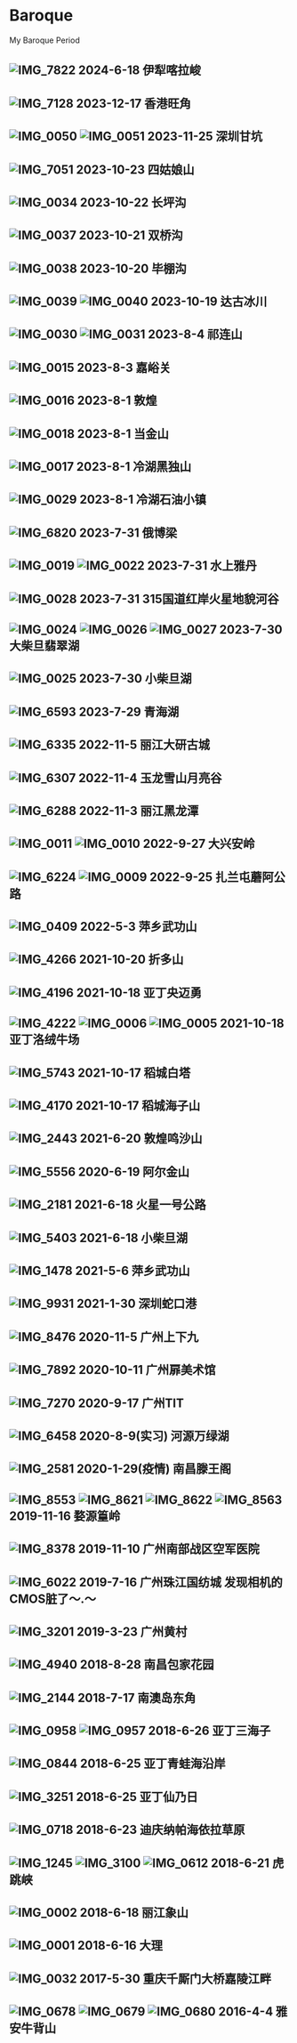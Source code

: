 # Baroque
My Baroque Period

![IMG_7822](2024/IMG_7822.JPG)
2024-6-18 伊犁喀拉峻
---

![IMG_7128](2023/IMG_7128.JPG)
2023-12-17 香港旺角
---

![IMG_0050](2023/IMG_0050.JPG)
![IMG_0051](2023/IMG_0051.JPG)
2023-11-25 深圳甘坑
---

![IMG_7051](2023/IMG_7051.JPG)
2023-10-23 四姑娘山
---

![IMG_0034](2023/IMG_0034.JPG)
2023-10-22 长坪沟
---

![IMG_0037](2023/IMG_0037.JPG)
2023-10-21 双桥沟
---

![IMG_0038](2023/IMG_0038.JPG)
2023-10-20 毕棚沟
---

![IMG_0039](2023/IMG_0039.JPG)
![IMG_0040](2023/IMG_0040.JPG)
2023-10-19 达古冰川
---

![IMG_0030](2023/IMG_0030.JPG)
![IMG_0031](2023/IMG_0031.JPG)
2023-8-4 祁连山
---

![IMG_0015](2023/IMG_0015.JPG)
2023-8-3 嘉峪关
---

![IMG_0016](2023/IMG_0016.JPG)
2023-8-1 敦煌
---

![IMG_0018](2023/IMG_0018.JPG)
2023-8-1 当金山
---

![IMG_0017](2023/IMG_0017.JPG)
2023-8-1 冷湖黑独山
---

![IMG_0029](2023/IMG_0029.JPG)
2023-8-1 冷湖石油小镇
---

![IMG_6820](2023/IMG_6820.JPG)
2023-7-31 俄博梁
---

![IMG_0019](2023/IMG_0019.JPG)
![IMG_0022](2023/IMG_0022.JPG)
2023-7-31 水上雅丹
---

![IMG_0028](2023/IMG_0028.JPG)
2023-7-31 315国道红岸火星地貌河谷
---

![IMG_0024](2023/IMG_0024.JPG)
![IMG_0026](2023/IMG_0026.JPG)
![IMG_0027](2023/IMG_0027.JPG)
2023-7-30 大柴旦翡翠湖
---

![IMG_0025](2023/IMG_0025.JPG)
2023-7-30 小柴旦湖
---

![IMG_6593](2023/IMG_6593.JPG)
2023-7-29 青海湖
---

![IMG_6335](2022/IMG_6335.JPG)
2022-11-5 丽江大研古城
---

![IMG_6307](2022/IMG_6307.JPG)
2022-11-4 玉龙雪山月亮谷
---

![IMG_6288](2022/IMG_6288.JPG)
2022-11-3 丽江黑龙潭
---

![IMG_0011](2022/IMG_0011.JPG)
![IMG_0010](2022/IMG_0010.JPG)
2022-9-27 大兴安岭
---

![IMG_6224](2022/IMG_6224.JPG)
![IMG_0009](2022/IMG_0009.JPG)
2022-9-25 扎兰屯蘑阿公路
---

![IMG_0409](2022/IMG_0409.JPG)
2022-5-3 萍乡武功山
---

![IMG_4266](2021/IMG_4266.JPG)
2021-10-20 折多山
---

![IMG_4196](2021/IMG_4196.JPG)
2021-10-18 亚丁央迈勇
---

![IMG_4222](2021/IMG_4222.JPG)
![IMG_0006](2021/IMG_0006.JPG)
![IMG_0005](2021/IMG_0005.JPG)
2021-10-18 亚丁洛绒牛场
---

![IMG_5743](2021/IMG_5743.JPG)
2021-10-17 稻城白塔
---

![IMG_4170](2021/IMG_4170.JPG)
2021-10-17 稻城海子山
---

![IMG_2443](2021/IMG_2443.JPG)
2021-6-20 敦煌鸣沙山
---

![IMG_5556](2021/IMG_5556.JPG)
2020-6-19 阿尔金山
---

![IMG_2181](2021/IMG_2181.JPG)
2021-6-18 火星一号公路
---

![IMG_5403](2021/IMG_5403.JPG)
2021-6-18 小柴旦湖
---

![IMG_1478](2021/IMG_1478.JPG)
2021-5-6 萍乡武功山
---

![IMG_9931](2021/IMG_9931.JPG)
2021-1-30 深圳蛇口港
---

![IMG_8476](2020/IMG_8476.JPG)
2020-11-5 广州上下九
----

![IMG_7892](2020/IMG_7892.JPG)
2020-10-11 广州扉美术馆
---

![IMG_7270](2020/IMG_7270.JPG)
2020-9-17 广州TIT
---

![IMG_6458](2020/IMG_6458.JPG)
2020-8-9(实习) 河源万绿湖
---

![IMG_2581](2020/IMG_2581.JPG)
2020-1-29(疫情) 南昌滕王阁
---

![IMG_8553](2019/IMG_8553.JPG)
![IMG_8621](2019/IMG_8621.JPG)
![IMG_8622](2019/IMG_8622.JPG)
![IMG_8563](2019/IMG_8563.JPG)
2019-11-16 婺源篁岭
---

![IMG_8378](2019/IMG_8378.JPG)
2019-11-10 广州南部战区空军医院
---

![IMG_6022](2019/IMG_6022.JPG)
2019-7-16 广州珠江国纺城
发现相机的CMOS脏了～.～
---

![IMG_3201](2019/IMG_3201.JPG)
2019-3-23 广州黄村
---

![IMG_4940](2018/IMG_4940.JPG)
2018-8-28 南昌包家花园
---

![IMG_2144](2018/IMG_2144.JPG)
2018-7-17 南澳岛东角
---

![IMG_0958](2018/IMG_0958.JPG)
![IMG_0957](2018/IMG_0957.JPG)
2018-6-26 亚丁三海子
---

![IMG_0844](2018/IMG_0844.JPG)
2018-6-25 亚丁青蛙海沿岸
---

![IMG_3251](2018/IMG_3251.JPG)
2018-6-25 亚丁仙乃日
---

![IMG_0718](2018/IMG_0718.JPG)
2018-6-23 迪庆纳帕海依拉草原
---

![IMG_1245](2018/IMG_1245.JPG)
![IMG_3100](2018/IMG_3100.JPG)
![IMG_0612](2018/IMG_0612.JPG)
2018-6-21 虎跳峡
---

![IMG_0002](2018/IMG_0002.JPG)
2018-6-18 丽江象山
---

![IMG_0001](2018/IMG_0001.JPG)
2018-6-16 大理
---

![IMG_0032](2017/IMG_0032.JPG)
2017-5-30 重庆千厮门大桥嘉陵江畔
---

![IMG_0678](2016/IMG_0678.JPG)
![IMG_0679](2016/IMG_0679.JPG)
![IMG_0680](2016/IMG_0680.JPG)
2016-4-4 雅安牛背山
---
